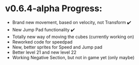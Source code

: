 # v0.6.4-alpha Progress:
- Brand new movement, based on velocity, not Transform :heavy_check_mark:
- New Jump Pad functionality :heavy_check_mark:
- Totally new way of moving the cubes (currently working on)
- Reworked code for speedpad
- New, better sprites for Speed and Jump pad
- Better level 21 and new level 22
- Working Negative Section, but not in game yet (only maybe)
